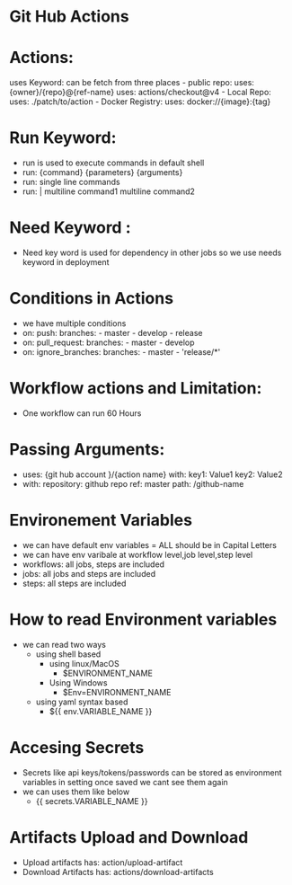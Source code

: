 # Git Hub Actions

# Actions:
  uses Keyword: can be fetch from three places
    - public repo: 
        uses: {owner}/{repo}@{ref-name}
        uses: actions/checkout@v4
    - Local Repo: 
        uses: ./patch/to/action
    - Docker Registry: 
        uses: docker://{image}:{tag}
# Run Keyword:
  - run is used to execute commands in default shell 
  - run: {command} {parameters} {arguments}
  - run: single line commands
  - run: |
      multiline command1
      multiline command2
# Need Keyword :
  - Need key word is used for dependency in other jobs so we use needs keyword in deployment

# Conditions in Actions
  - we have multiple conditions 
  - on:
      push:
        branches:
          - master
          - develop
          - release
  - on:
      pull_request:
        branches:
          - master
          - develop
  - on:
      ignore_branches:
        branches:
          - master
          - 'release/*' <!-- This is regular expression using * means all ? means particular -->
# Workflow actions and Limitation:
- One workflow can run 60 Hours

# Passing Arguments:
- uses: {git hub account }/{action name}
  with: 
    key1: Value1
    key2: Value2
- with:
    repository: github repo
    ref: master
    path: /github-name

# Environement Variables
- we can have default env variables = ALL should be in Capital Letters
- we can have env varibale at workflow level,job level,step level
- workflows: all jobs, steps are included
- jobs: all jobs and steps are included
- steps: all steps are included

# How to read Environment variables
- we can read two ways 
  - using shell based
    - using linux/MacOS
      - $ENVIRONMENT_NAME
    - Using Windows
      - $Env=ENVIRONMENT_NAME
  - using yaml syntax based
    - ${{ env.VARIABLE_NAME }}

# Accesing Secrets
- Secrets like api keys/tokens/passwords can be stored as environment variables in setting once saved we cant see them again
- we can uses them like below
  - {{ secrets.VARIABLE_NAME }}
  
# Artifacts Upload and Download
- Upload artifacts has: action/upload-artifact
- Download Artifacts has: actions/download-artifacts


